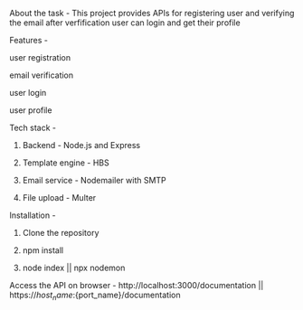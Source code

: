 About the task -
This project provides APIs for registering user and verifying the email after verfification user can login and get their profile

Features -

user registration

email verification

user login

user profile

Tech stack -

1. Backend - Node.js and Express

2. Template engine - HBS

3. Email service - Nodemailer with SMTP

4. File upload - Multer 

Installation -

1. Clone the repository

2. npm install

3. node index || npx nodemon

Access the API on browser - 
http://localhost:3000/documentation || https://${host_name}:${port_name}/documentation


